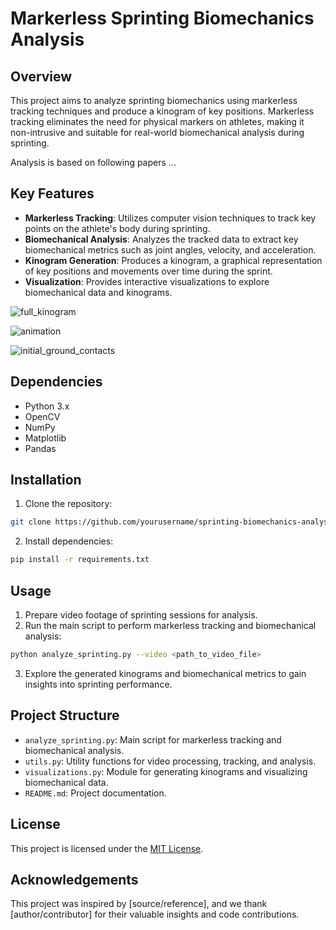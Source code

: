 # Markerless Sprinting Biomechanics Analysis

## Overview

This project aims to analyze sprinting biomechanics using markerless tracking techniques and produce a kinogram of key positions. Markerless tracking eliminates the need for physical markers on athletes, making it non-intrusive and suitable for real-world biomechanical analysis during sprinting.

Analysis is based on following papers ...

## Key Features

- **Markerless Tracking**: Utilizes computer vision techniques to track key points on the athlete's body during sprinting.
- **Biomechanical Analysis**: Analyzes the tracked data to extract key biomechanical metrics such as joint angles, velocity, and acceleration.
- **Kinogram Generation**: Produces a kinogram, a graphical representation of key positions and movements over time during the sprint.
- **Visualization**: Provides interactive visualizations to explore biomechanical data and kinograms.

![full_kinogram](https://github.com/BYT18/sprintCap/assets/68192622/a469ccbd-35ab-4adb-be25-3515c90721e5)

![animation](https://github.com/BYT18/sprintCap/assets/68192622/da933110-6d4a-4e0b-8b12-7ccba36c0fbb)

![initial_ground_contacts](https://github.com/BYT18/sprintCap/assets/68192622/156e3be2-41a9-4472-8d59-44d887af8156)

## Dependencies

- Python 3.x
- OpenCV
- NumPy
- Matplotlib
- Pandas

## Installation

1. Clone the repository:

```bash
git clone https://github.com/yourusername/sprinting-biomechanics-analysis.git
```

2. Install dependencies:

```bash
pip install -r requirements.txt
```

## Usage

1. Prepare video footage of sprinting sessions for analysis.
2. Run the main script to perform markerless tracking and biomechanical analysis:

```bash
python analyze_sprinting.py --video <path_to_video_file>
```

3. Explore the generated kinograms and biomechanical metrics to gain insights into sprinting performance.

## Project Structure

- `analyze_sprinting.py`: Main script for markerless tracking and biomechanical analysis.
- `utils.py`: Utility functions for video processing, tracking, and analysis.
- `visualizations.py`: Module for generating kinograms and visualizing biomechanical data.
- `README.md`: Project documentation.

## License

This project is licensed under the [MIT License](LICENSE).

## Acknowledgements

This project was inspired by [source/reference], and we thank [author/contributor] for their valuable insights and code contributions.
